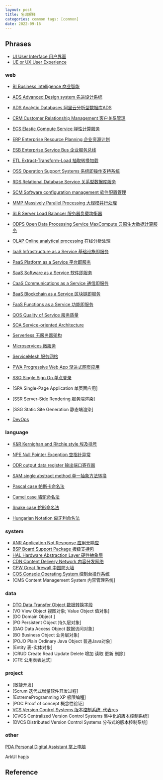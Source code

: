 ```yaml
---
layout: post
title: 名词解释
categories: common tags: [common]
date: 2022-09-16
---
```

## Phrases

* [UI User Interface 用户界面]()
* [UE or UX User Experience]()

### web

* [BI Business intelligence 商业智能](https://en.wikipedia.org/wiki/Business_intelligence)  
 
* [ADS Advanced Design system 先进设计系统](https://baike.baidu.com/item/ADS/10365564?fr=aladdin)  
* [ADS Analytic Databases 阿里云分析型数据库ADS](http://www.meiyingqishi.cn/daijinquan/156.html)  
* [CRM Customer Relationship Management 客户关系管理](https://baike.baidu.com/item/%E5%AE%A2%E6%88%B7%E5%85%B3%E7%B3%BB%E7%AE%A1%E7%90%86/254554?fromtitle=CRM&fromid=165070&fromModule=lemma_search-box)  
* [ECS Elastic Compute Service 弹性计算服务](https://help.aliyun.com/document_detail/25367.html)  
* [ERP Enterprise Resource Planning 企业资源计划](https://baike.baidu.com/item/%E4%BC%81%E4%B8%9A%E8%B5%84%E6%BA%90%E8%AE%A1%E5%88%92/25984?fromModule=lemma_search-box&fromtitle=ERP&fromid=22997)  
* [ESB Enterprise Service Bus 企业服务总线](https://baike.baidu.com/item/%E4%BC%81%E4%B8%9A%E6%9C%8D%E5%8A%A1%E6%80%BB%E7%BA%BF/8790284?fromtitle=ESB&fromid=8742700&fr=aladdi)  
* [ETL Extract-Transform-Load 抽取转换加载](https://baike.baidu.com/item/ETL/1251949?fromModule=lemma_search-box)  
* [OSS Operation Support Systems 系统即操作支持系统](https://baike.baidu.com/item/OSS/3505559?fromModule=lemma_search-box)  
* [RDS Relational Database Service 关系型数据库服务](https://baike.baidu.com/item/rds/1236881?fr=aladdin)  
* [SCM Software configuration management 软件配置管理](https://baike.baidu.com/item/scm/2039966?fr=aladdin)  
* [MMP Massively Parallel Processing 大规模并行处理](https://www.factioninc.com/blog/it-challenges/massively-parallel-processing/)  
* [SLB Server Load Balancer 服务器负载均衡器](https://baike.baidu.com/item/%E8%B4%9F%E8%BD%BD%E5%9D%87%E8%A1%A1/932451?fr=aladdin)
 
* [ODPS Open Data Processing Service MaxCompute 云原生大数据计算服务](https://help.aliyun.com/product/27797.html)  
* [OLAP Online analytical processing 在线分析处理](https://en.wikipedia.org/wiki/Online_analytical_processing)  
 
* [IaaS Infrastructure as a Service 基础设施即服务](https://baike.baidu.com/item/IaaS/5863121?fr=aladdin)  
* [PaaS Platform as a Service 平台即服务](https://baike.baidu.com/item/PaaS?fromModule=lemma_search-box)  
* [SaaS Software as a Service 软件即服务](https://baike.baidu.com/item/SaaS/6703273?fr=aladdin)  
* [CaaS Communications as a Service 通信即服务](https://baike.baidu.com/item/%E9%80%9A%E4%BF%A1%E5%8D%B3%E6%9C%8D%E5%8A%A1/7430638?fromtitle=caas&fromid=8850108&fr=aladdin)
* [BaaS Blockchain as a Service 区块链即服务](https://baike.baidu.com/item/BaaS?fromModule=lemma_search-box)
* [FaaS Functions as a Service 功能即服务](https://cloud.it168.com/a2022/0428/6662/000006662836.shtml)
* [QOS Quality of Service 服务质量](https://baike.baidu.com/item/qos?fromModule=lemma_search-box)
* [SOA Service-oriented Architecture](https://www.zhihu.com/topic/19583831/intro)
* [Serverless 无服务器架构](https://blog.csdn.net/weixin_43705953/article/details/121288522)
* [Microservices 微服务](https://baike.baidu.com/item/%E5%BE%AE%E6%9C%8D%E5%8A%A1/18758759?fr=aladdin)
* [ServiceMesh 服务网格](https://zhuanlan.zhihu.com/p/61901608)

* [PWA Progressive Web App 渐进式网页应用](https://baike.baidu.com/item/PWA/22378897?fr=aladdin)
* [SSO Single Sign On 单点登录](https://baike.baidu.com/item/SSO/3451380?fromModule=lemma_search-box)
* [SPA Single-Page Application 单页面应用]
* [SSR Server-Side Rendering 服务端渲染]
* [SSG Static Site Generation 静态端渲染]

* [DevOps](https://baike.baidu.com/item/DevOps/2613029?fr=aladdin)


### language

* [K&R Kernighan and Ritchie style 埃及括号](https://google.github.io/styleguide/javaguide.html#s4.1.2-blocks-k-r-style)  
* [NPE Null Pointer Exception 空指针异常](https://baike.baidu.com/item/NPE/2807869?fr=aladdin)  
* [ODR output data register 输出端口寄存器](https://baike.baidu.com/item/ODR/18896761?fr=aladdin)  
* [SAM single abstract method 单一抽象方法转换](https://kotlinlang.org/docs/java-interop.html#sam-conversions)  
 
* [Pascal case 帕斯卡命名法]()  
* [Camel case 骆驼命名法](https://en.wikipedia.org/wiki/Camel_case)  
* [Snake case 蛇形命名法]()  
* [Hungarian Notation 匈牙利命名法](https://en.wikipedia.org/wiki/Hungarian_notation)  

### system

* [ANR Application Not Response 应用无响应](https://www.baidu.com/link?url=g-ym6GUelzH7uBlSeRsXM2irSRxNwroZMTyr9bWtANOFUjeJ5ffGfi8wKB1KVOJplb9Zhg9n2CWHjz14swTEbq&wd=&eqid=dd116fec0000e0a500000006632add6b)  
* [BSP Board Support Package 板级支持包](https://baike.baidu.com/item/%E6%9D%BF%E7%BA%A7%E6%94%AF%E6%8C%81%E5%8C%85/4279583?fromtitle=bsp&fromid=4668372&fr=aladdin)  
* [HAL Hardware Abstraction Layer 硬件抽象层](https://baike.baidu.com/item/%E7%A1%AC%E4%BB%B6%E6%8A%BD%E8%B1%A1%E5%B1%82/9084603?fromtitle=HAL&fromid=9201&fr=aladdin)    
* [CDN Content Delivery Network 内容分发网络](https://baike.baidu.com/item/CDN%E6%8A%80%E6%9C%AF/2277971?fr=aladdin)
* [GFW Great firewall 中国防火墙](https://blog.mczyx.online/%E4%BB%8E-gfw-%E5%8E%9F%E7%90%86%E5%88%B0%E7%BF%BB%E5%A2%99%E5%8E%9F%E7%90%86%E5%92%8C%E5%8D%8F%E8%AE%AE/)
* [COS Console Operating System 控制台操作系统](https://www.abbreviationfinder.org/cn/acronyms/cos_console-operating-system.html)
* [CMS Content Management System 内容管理系统]

### data

* [DTO Data Transfer Object 数据转换字段](https://auth0.com/blog/automatically-mapping-dto-to-entity-on-spring-boot-apis/)
* [VO View Object 视图对象; Value Object 值对象]
* [DO Domain Object ]
* [PO Persistent Object 持久层对象]
* [DAO Data Access Object 数据访问对象]
* [BO Business Object 业务层对象]
* [POJO Plain Ordinary Java Object 普通Java对象]
* [Entity 表-实体对象]
* [CRUD Create Read Update Delete 增加 读取 更新 删除]
* [CTE 公用表表达式]

### project

* [敏捷开发]
* [Scrum 迭代式增量软件开发过程]
* [ExtremeProgramming XP 极限编程]
* [POC Proof of concept 概念性验证]
* [VCS Version Control Systems 版本控制系统, 代表rcs](https://en.wikipedia.org/wiki/Version_control)
* [CVCS Centralized Version Control Systems 集中化的版本控制系统]
* [DVCS Distributed Version Control Systems 分布式的版本控制系统]

### other

[PDA Personal Digital Assistant 掌上电脑](https://baike.baidu.com/item/%E6%8E%8C%E4%B8%8A%E7%94%B5%E8%84%91/576782?fromtitle=pda&fromid=111022&fr=aladdin)  


 ArkUI
 hapjs

## Reference
